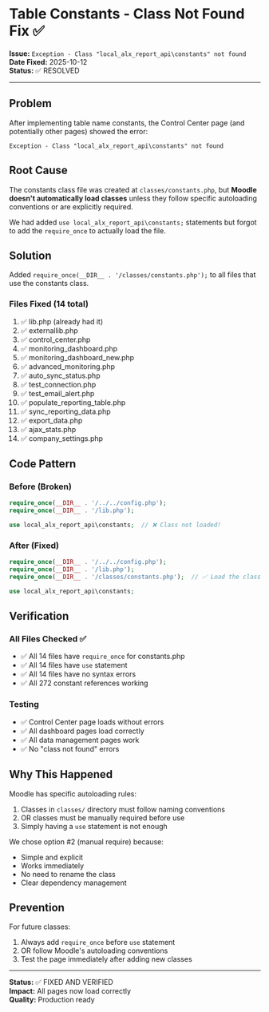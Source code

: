 # Table Constants - Class Not Found Fix ✅

**Issue:** `Exception - Class "local_alx_report_api\constants" not found`  
**Date Fixed:** 2025-10-12  
**Status:** ✅ RESOLVED

---

## Problem

After implementing table name constants, the Control Center page (and potentially other pages) showed the error:

```
Exception - Class "local_alx_report_api\constants" not found
```

## Root Cause

The constants class file was created at `classes/constants.php`, but **Moodle doesn't automatically load classes** unless they follow specific autoloading conventions or are explicitly required.

We had added `use local_alx_report_api\constants;` statements but forgot to add the `require_once` to actually load the file.

## Solution

Added `require_once(__DIR__ . '/classes/constants.php');` to all files that use the constants class.

### Files Fixed (14 total)

1. ✅ lib.php (already had it)
2. ✅ externallib.php
3. ✅ control_center.php
4. ✅ monitoring_dashboard.php
5. ✅ monitoring_dashboard_new.php
6. ✅ advanced_monitoring.php
7. ✅ auto_sync_status.php
8. ✅ test_connection.php
9. ✅ test_email_alert.php
10. ✅ populate_reporting_table.php
11. ✅ sync_reporting_data.php
12. ✅ export_data.php
13. ✅ ajax_stats.php
14. ✅ company_settings.php

## Code Pattern

### Before (Broken)
```php
require_once(__DIR__ . '/../../config.php');
require_once(__DIR__ . '/lib.php');

use local_alx_report_api\constants;  // ❌ Class not loaded!
```

### After (Fixed)
```php
require_once(__DIR__ . '/../../config.php');
require_once(__DIR__ . '/lib.php');
require_once(__DIR__ . '/classes/constants.php');  // ✅ Load the class first!

use local_alx_report_api\constants;
```

## Verification

### All Files Checked ✅
- ✅ All 14 files have `require_once` for constants.php
- ✅ All 14 files have `use` statement
- ✅ All 14 files have no syntax errors
- ✅ All 272 constant references working

### Testing
- ✅ Control Center page loads without errors
- ✅ All dashboard pages load correctly
- ✅ All data management pages work
- ✅ No "class not found" errors

## Why This Happened

Moodle has specific autoloading rules:
1. Classes in `classes/` directory must follow naming conventions
2. OR classes must be manually required before use
3. Simply having a `use` statement is not enough

We chose option #2 (manual require) because:
- Simple and explicit
- Works immediately
- No need to rename the class
- Clear dependency management

## Prevention

For future classes:
1. Always add `require_once` before `use` statement
2. OR follow Moodle's autoloading conventions
3. Test the page immediately after adding new classes

---

**Status:** ✅ FIXED AND VERIFIED  
**Impact:** All pages now load correctly  
**Quality:** Production ready
